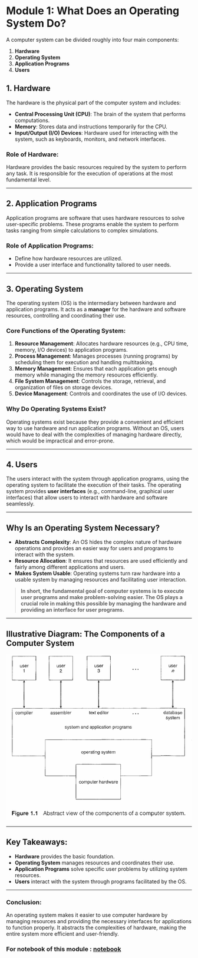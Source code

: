 # **Module 1: What Does an Operating System Do?**

A computer system can be divided roughly into four main components:
1. **Hardware**
2. **Operating System**
3. **Application Programs**
4. **Users**

## **1. Hardware**
The hardware is the physical part of the computer system and includes:
- **Central Processing Unit (CPU)**: The brain of the system that performs computations.
- **Memory**: Stores data and instructions temporarily for the CPU.
- **Input/Output (I/O) Devices**: Hardware used for interacting with the system, such as keyboards, monitors, and network interfaces.

### **Role of Hardware:**
Hardware provides the basic resources required by the system to perform any task. It is responsible for the execution of operations at the most fundamental level.

---

## **2. Application Programs**
Application programs are software that uses hardware resources to solve user-specific problems. These programs enable the system to perform tasks ranging from simple calculations to complex simulations.

### **Role of Application Programs:**
- Define how hardware resources are utilized.
- Provide a user interface and functionality tailored to user needs.

---

## **3. Operating System**
The operating system (OS) is the intermediary between hardware and application programs. It acts as a **manager** for the hardware and software resources, controlling and coordinating their use.

### **Core Functions of the Operating System:**
1. **Resource Management**: Allocates hardware resources (e.g., CPU time, memory, I/O devices) to application programs.
2. **Process Management**: Manages processes (running programs) by scheduling them for execution and handling multitasking.
3. **Memory Management**: Ensures that each application gets enough memory while managing the memory resources efficiently.
4. **File System Management**: Controls the storage, retrieval, and organization of files on storage devices.
5. **Device Management**: Controls and coordinates the use of I/O devices.

### **Why Do Operating Systems Exist?**
Operating systems exist because they provide a convenient and efficient way to use hardware and run application programs. Without an OS, users would have to deal with the complexities of managing hardware directly, which would be impractical and error-prone.

---

## **4. Users**
The users interact with the system through application programs, using the operating system to facilitate the execution of their tasks. The operating system provides **user interfaces** (e.g., command-line, graphical user interfaces) that allow users to interact with hardware and software seamlessly.

---

## **Why Is an Operating System Necessary?**

- **Abstracts Complexity**: An OS hides the complex nature of hardware operations and provides an easier way for users and programs to interact with the system.
- **Resource Allocation**: It ensures that resources are used efficiently and fairly among different applications and users.
- **Makes System Usable**: Operating systems turn raw hardware into a usable system by managing resources and facilitating user interaction.

> **In short, the fundamental goal of computer systems is to execute user programs and make problem-solving easier. The OS plays a crucial role in making this possible by managing the hardware and providing an interface for user programs.**

---

## **Illustrative Diagram: The Components of a Computer System**

![Abstract view of the components of a computer system](assets/image.png)

---

## **Key Takeaways:**
- **Hardware** provides the basic foundation.
- **Operating System** manages resources and coordinates their use.
- **Application Programs** solve specific user problems by utilizing system resources.
- **Users** interact with the system through programs facilitated by the OS.

---

### **Conclusion:**
An operating system makes it easier to use computer hardware by managing resources and providing the necessary interfaces for applications to function properly. It abstracts the complexities of hardware, making the entire system more efficient and user-friendly.

### For notebook of this module : [notebook](https://www.notion.so/minhducthlv/What-Operating-System-Do-1d1b0586681c80b6975ad31dffc42752?pvs=4)

